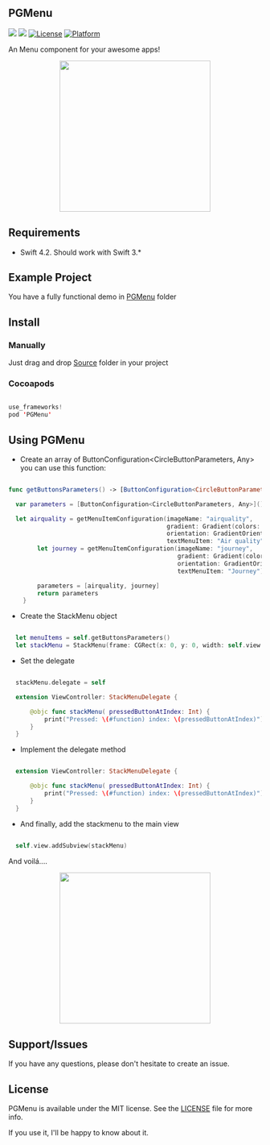 ## PGMenu

![](https://img.shields.io/badge/language-swift-blue.svg)
![](https://img.shields.io/badge/version-1.0.0-red.svg)
[![License](https://img.shields.io/cocoapods/l/PGLevelIndicator.svg?style=flat)](https://github.com/pablogsIO/PGMenu)
[![Platform](https://img.shields.io/cocoapods/p/PGLevelIndicator.svg?style=flat)](https://github.com/pablogsIO/PGMenu)


An Menu component for your awesome apps!

<p align="center">
  <img width="300" src="https://raw.githubusercontent.com/pablogsIO/PGMenu/master/Assets/PGMenu.png">
</p>

## Requirements

- Swift 4.2. Should work with Swift 3.*

## Example Project

You have a fully functional demo in [PGMenu](https://github.com/pablogsIO/PGMenu/tree/master/PGSMenu) folder

## Install

### Manually

Just drag and drop [Source](https://github.com/pablogsIO/PGMenu/tree/master/Source) folder in your project

### Cocoapods

```swift

use_frameworks!
pod 'PGMenu'

```

## Using PGMenu

- Create an array of ButtonConfiguration<CircleButtonParameters, Any> you can use this function:


```swift

func getButtonsParameters() -> [ButtonConfiguration<CircleButtonParameters, Any>] {

  var parameters = [ButtonConfiguration<CircleButtonParameters, Any>]()

  let airquality = getMenuItemConfiguration(imageName: "airquality",
                                            gradient: Gradient(colors: (initColor: UIColor(rgb: 0x11998e), endColor: UIColor(rgb: 0x38ef7d)),
                                            orientation: GradientOrientation.bottomRightTopLeft),
                                            textMenuItem: "Air quality")
        let journey = getMenuItemConfiguration(imageName: "journey",
                                               gradient: Gradient(colors: (initColor: UIColor(rgb: 0x800080), endColor: UIColor(rgb: 0xffc0cb)),
                                               orientation: GradientOrientation.bottomRightTopLeft),
                                               textMenuItem: "Journey")

        parameters = [airquality, journey]
        return parameters
    }


```
- Create the StackMenu object


```swift

  let menuItems = self.getButtonsParameters()
  let stackMenu = StackMenu(frame: CGRect(x: 0, y: 0, width: self.view.frame.size.width, height: self.view.frame.size.height), configuration: menuItems)

```

- Set the delegate

```swift

  stackMenu.delegate = self

  extension ViewController: StackMenuDelegate {

      @objc func stackMenu( pressedButtonAtIndex: Int) {
          print("Pressed: \(#function) index: \(pressedButtonAtIndex)")
      }
  }
```

- Implement the delegate method

```swift

  extension ViewController: StackMenuDelegate {

      @objc func stackMenu( pressedButtonAtIndex: Int) {
          print("Pressed: \(#function) index: \(pressedButtonAtIndex)")
      }
  }

```

- And finally, add the stackmenu to the main view

```swift

  self.view.addSubview(stackMenu)

```

And voilá....

<p align="center">
  <img width="300" src="https://raw.githubusercontent.com/pablogsIO/PGMenu/master/Assets/PGMenu.gif">
</p>

## Support/Issues
If you have any questions, please don't hesitate to create an issue.


## License
PGMenu is available under the MIT license. See the [LICENSE](LICENSE) file for more info.

If you use it, I'll be happy to know about it.
